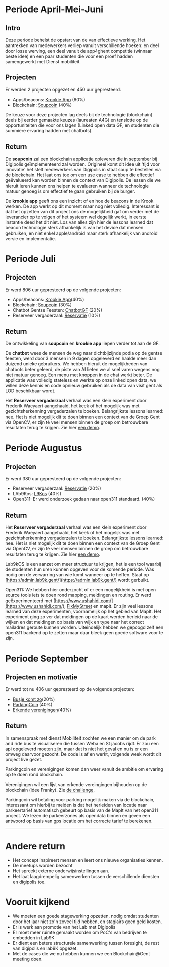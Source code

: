 # Periode April-Mei-Juni

## Intro 
Deze periode behelst de opstart van de van effectieve werking. Het aantrekken van medewerkers verliep vanuit verschillende hoeken: en deel door losse werving, een deel vanuit de app4ghent competitie (winnaar beste idee) en een paar studenten die voor een proef hadden samengewerkt met Dienst mobiliteit. 

## Projecten 

Er werden 2 projecten opgezet en 450 uur gepresteerd.

* Apps/beacons: [Krookie App](https://github.com/lab9k/Krookie) (60%)
* Blockchain: [Soupcoin](https://github.com/lab9k/SoupCoin) (40%)

De keuze voor deze projecten lag deels bij de technologie (blockchain) deels bij eerder gemaakte keuzes (laureaten A4G) en tenslotte op de opportuniteiten die voor ons lagen (Linked open data GF, en studenten die summiere ervaring hadden met chatbots).

## Return

De **soupcoin** zal een blockchain applicatie opleveren die in september bij Digipolis geïmplementeerd zal worden. Origineel komt dit idee uit 'tijd voor innovatie' het stelt medewerkers van Digipolis in staat soup te bestellen via de blockchain. 
Het laat ons toe om een use case te hebben die effectief geëvalueerd kan worden binnen de context van Digipolis. De lessen die we hieruit leren kunnen ons helpen te evalueren wanneer de technologie matuur genoeg is om effectief te gaan gebruiken bij de burger. 

De **krookie app** geeft ons een inzicht of en hoe de beacons in de Krook werken. De app werkt op dit moment maar nog niet volledig. Interessant is dat het opzetten van dit project ons de mogelijkheid gaf om verder met de leverancier op te volgen of het systeem wel degelijk werkt, in eerste instantie deed het dit niet. 
Los van alles zijn hier de lessons learned dat beacon technologie sterk afhankelijk is van het device dat mensen gebruiken, en niet enkel apple/android maar sterk afhankelijk van android versie en implementatie. 


# Periode Juli

## Projecten 

Er werd 806 uur gepresteerd op de volgende projecten:  

* Apps/beacons: [Krookie App](https://github.com/lab9k/Krookie)(40%)
* Blockchain: [Soupcoin](https://github.com/lab9k/SoupCoin) (30%)
* Chatbot Gentse Feesten: [ChatbotGF](https://github.com/lab9k/ChatbotGF) (20%)
* Reserveer vergaderzaal: [Reservatie](https://github.com/lab9k/reservatie_OpenCV) (10%)

## Return

De ontwikkeling van **soupcoin** en **krookie app**  liepen verder tot aan de GF. 

De **chatbot** wees de mensen de weg naar dichtbijzijnde podia op de gentse feesten, werd door 3 mensen in 9 dagen opgeleverd en haalde meer dan duizend unieke gebruikers. We hebben hieruit de mogelijkheden van chatbots beter geleerd, de piste van AI lieten we al snel varen wegens nog niet matuur genoeg. Een menu met knoppen in de chat werkt beter. De applicatie was volledig stateless en werkte op onze linked open data, we willen deze kennis en code opnieuw gebruiken als de data van visit gent als LOD beschikbaar wordt. 

Het **Reserveer vergaderzaal** verhaal was een klein experiment door Frederik Waeyaert aangehaald, het keek of het mogelijk was met gezichtsherkenning vergaderzalen te boeken. Belangrijkste lessons learned: nee. Het is niet mogelijk dit te doen binnen een context van de Groep Gent via OpenCV, er zijn té veel mensen binnen de groep om betrouwbare resultaten terug te krijgen. Zie hier [een demo](https://www.youtube.com/watch?v=giro7kRbgkc).


# Periode Augustus

## Projecten 

Er werd 380 uur gepresteerd op de volgende projecten:  

* Reserveer vergaderzaal: [Reservatie](https://github.com/lab9k/reservatie_OpenCV) (20%)
* LAb9Kos: [L9Kos](https://github.com/lab9k/lab9kos) (40%)
* Open311: Er werd onderzoek gedaan naar open311 standaard. (40%)

## Return

Het **Reserveer vergaderzaal** verhaal was een klein experiment door Frederik Waeyaert aangehaald, het keek of het mogelijk was met gezichtsherkenning vergaderzalen te boeken. Belangrijkste lessons learned: nee. Het is niet mogelijk dit te doen binnen een context van de Groep Gent via OpenCV, er zijn té veel mensen binnen de groep om betrouwbare resultaten terug te krijgen. Zie hier [een demo](https://www.youtube.com/watch?v=giro7kRbgkc).

Lab9kOS is een aanzet om meer structuur te krijgen, het is een tool waarbij de studenten hun uren kunnen opgeven voor de komende periode. Was nodig om de verwarring van wie komt wanneer op te heffen. Staat op [https://admin.lab9k.gent/](https://admin.lab9k.gent/) wordt gerbuikt. 

Open311: We hebben hier onderzocht of er een mogelijkheid is met open source tools iets te doen rond mapping, meldingen en routing. Er werd geëxperimenteerd met [https://www.ushahidi.com/](https://www.ushahidi.com/),  [FixMyStreet](https://github.com/mysociety/fixmystreet) en mapit.
Er zijn veel lessons learned van deze experimenten, voornamelijk op het gebied van MapIt. Het experiment ging zo ver dat meldingen op de kaart werden herleid naar de wijken en dat meldingen op basis van wijk en type naar het correct mailadres geroute kunnen worden. Uiteindelijk hebben we gepoogd zelf een open311 backend op te zetten maar daar bleek geen goede software voor te zijn.


# Periode September

## Projecten en motivatie

Er werd tot nu 406 uur gepresteerd op de volgende projecten:  

* [Busje komt zo](https://github.com/lab9k/BusjeKomtZo)(20%)
* [ParkingCoin](https://github.com/lab9k/Parking) (40%)
* [Erkende verenigingen](https://github.com/lab9k/Verenigingen)(40%)


## Return

In samenspraak met dienst Mobiliteit zochten we een manier om de park and ride bus te visualiseren die tussen Weba en St jacobs rijdt. Er zou een api opgeleverd moeten zijn, maar dat is niet het geval en nu is er een omweg daarvoor gezocht. De code is af en werkt, volgende week wordt dit project live gezet.

Parkingcoin en verenigingen komen dan weer vanuit de ambitie om ervaring op te doen rond blockchain. 

Verenigingen wil een lijst van erkende vereingingen bijhouden op de blockchain (idee Franky). Zie [de challenge](https://github.com/lab9k/Verenigingen/blob/develop/README.md).

Parkingcoin wil betaling voor parking mogelijk maken via de blockchain, interessant om hierbij te melden is dat het herleiden van locatie naar parkeertarief automatisch gebeurt op basis van de MapIt van het open311 project. We lezen de parkeerzones als opendata binnen en geven een antwoord op basis van gps locatie om het correcte tarief te berekenen.

----


# Andere return
* Het concept inspireert mensen en leert ons nieuwe organisaties kennen.
* De meetups worden bezocht
* Het spreekt externe onderwijsinstellingen aan.
* Het laat laagdrempelig samenwerken tussen de verschillende diensten en digipolis toe.

# Vooruit kijkend
* We moeten een goede stagewerking opzetten, nodig omdat studenten door het jaar niet zo'n zoveel tijd hebben, en stagiairs geen geld kosten.  
* Er is werk aan promotie van het Lab met Digipolis
* Er moet meer ruimte gemaakt worden om PoC's van bedrijven te embedden in Lab9K 
* Er dient een betere structurele samenwerking tussen foresight, de rest van digipolis en lab9K opgezet.
* Met de cases die we nu hebben kunnen we een Blockchain@Gent meeting doen.
